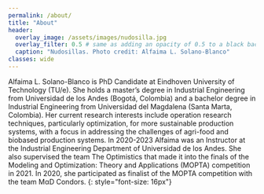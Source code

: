 ```yaml
---
permalink: /about/
title: "About"
header:
  overlay_image: /assets/images/nudosilla.jpg
  overlay_filter: 0.5 # same as adding an opacity of 0.5 to a black background
  caption: "Nudosillas. Photo credit: Alfaima L. Solano-Blanco"
classes: wide
---
```


Alfaima L. Solano-Blanco is PhD Candidate at Eindhoven University of Technology (TU/e). She holds a master’s degree in Industrial Engineering from Universidad de los Andes (Bogotá, Colombia) and a bachelor degree in Industrial Engineering from Universidad del Magdalena (Santa Marta, Colombia). Her current research interests include operation research techniques, particularly optimization, for more sustainable production systems, with a focus in addressing the challenges of agri-food and biobased production systems. In 2020-2023 Alfaima was an Instructor at the Industrial Engineering Department of Universidad de los Andes. She also supervised the team The Optimistics that made it into the finals of the Modeling and Optimization: Theory and Applications (MOPTA) competition in 2021. In 2020, she participated as finalist of the MOPTA competition with the team MαD Condors.
{: style="font-size: 16px"}
